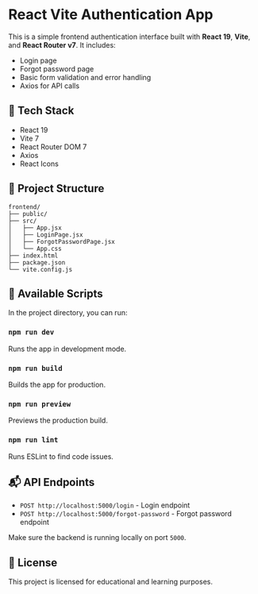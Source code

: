 # React Vite Authentication App

This is a simple frontend authentication interface built with **React 19**, **Vite**, and **React Router v7**. It includes:
- Login page
- Forgot password page
- Basic form validation and error handling
- Axios for API calls

## 🚀 Tech Stack

- React 19
- Vite 7
- React Router DOM 7
- Axios
- React Icons

## 📂 Project Structure

```
frontend/
├── public/
├── src/
│   ├── App.jsx
│   ├── LoginPage.jsx
│   ├── ForgotPasswordPage.jsx
│   └── App.css
├── index.html
├── package.json
└── vite.config.js
```

## 🔧 Available Scripts

In the project directory, you can run:

### `npm run dev`
Runs the app in development mode.

### `npm run build`
Builds the app for production.

### `npm run preview`
Previews the production build.

### `npm run lint`
Runs ESLint to find code issues.

## 📬 API Endpoints

- `POST http://localhost:5000/login` - Login endpoint
- `POST http://localhost:5000/forgot-password` - Forgot password endpoint

Make sure the backend is running locally on port `5000`.

## 📝 License

This project is licensed for educational and learning purposes.
